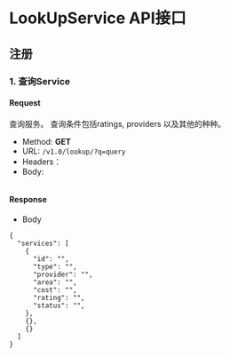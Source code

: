 # LookUpService API接口

## 注册

### 1. 查询Service

#### Request
查询服务。
查询条件包括ratings, providers 以及其他的种种。

- Method: **GET**
- URL:  ```/v1.0/lookup/?q=query```
- Headers：
- Body:
```
```

#### Response
- Body
```
{
  "services": [
    {
      "id": "",
      "type": "",
      "provider": "",
      "area": "",
      "cost": "",
      "rating": "",
      "status": "",
    },
    {},
    {}
  ]
}
```

